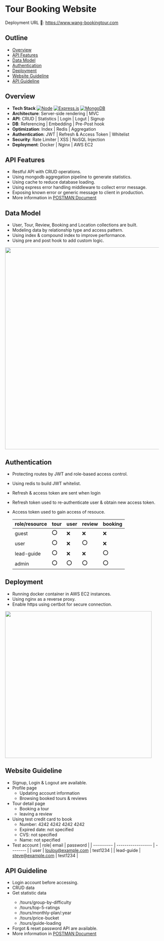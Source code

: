 # Tour Booking Website

Deployment URL 🥾:
https://www.wang-bookingtour.com

## Outline

- [Overview](#overview)
- [API Features](#api-features)
- [Data Model](#data-model)
- [Authentication](#authentication)
- [Deployment](#deployment)
- [Website Guideline](#website-guideline)
- [API Guideline](#API-Guideline)

## Overview

- **Tech Stack**
  [![Node](https://img.shields.io/badge/Node.js-43853D.svg?logo=node.js&logoColor=white)](https://nodejs.org/docs/latest/api/)
  [![Express.js](https://img.shields.io/badge/express.js-%23404d59.svg?style=for-the-badge&logo=express&logoColor=%2361DAFB)](https://expressjs.com/)
  [![MongoDB](https://img.shields.io/badge/MongoDB-4ea94b.svg?logo=mongodb&logoColor=white)](https://www.mongodb.com/docs/)
- **Architecture**: Server-side rendering | MVC
- **API**: CRUD | Statistics | Login | Logut | Signup
- **DB**: Referencing | Embedding | Pre-Post hook
- **Optimization**: Index | Redis | Aggregation
- **Authentication**: JWT | Refresh & Access Token | Whitelist
- **Security**: Rate Limiter | XSS | NoSQL Injection
- **Deployment**: Docker | Nginx | AWS EC2

## API Features

- Restful API with CRUD operations.
- Using mongodb aggregation pipeline to generate statistics.
- Using cache to reduce database loading.
- Using express error handling middleware to collect error message.
- Exposing known error or generic message to client in production.
- More information in <a href="https://documenter.getpostman.com/view/36501836/2sA3s4jq31">POSTMAN Document</a>

## Data Model

- User, Tour, Review, Booking and Location collections are built.
- Modeling data by relationship type and access pattern.
- Using index & compound index to improve performance.
- Using pre and post hook to add custom logic.

<img src="https://i.imgur.com/RXmQ1lW.png" width="660px"></img>

## Authentication

- Protecting routes by JWT and role-based access control.
- Using redis to build JWT whitelist.
- Refresh & access token are sent when login
- Refresh token used to re-authenticate user & obtain new access token.
- Access token used to gain access of resouce.

  | role/resource | tour | user | review | booking |
  | ------------- | ---- | ---- | ------ | ------- |
  | guest         | ⭕   | ❌   | ❌     | ❌      |
  | user          | ⭕   | ❌   | ⭕     | ❌      |
  | lead-guide    | ⭕   | ❌   | ❌     | ⭕      |
  | admin         | ⭕   | ⭕   | ⭕     | ⭕      |

## Deployment

- Running docker container in AWS EC2 instances.
- Using nginx as a reverse proxy.
- Enable https using certbot for secure connection.

<img src="https://i.imgur.com/MhHkr0w.jpeg" width="480px"></img>

## Website Guideline

- Signup, Login & Logout are available.
- Profile page
  - Updating account information
  - Browsing booked tours & reviews
- Tour detail page
  - Booking a tour
  - leaving a review
- Using test credit card to book
  - Number: 4242 4242 4242 4242
  - Expired date: not specified
  - CVS: not specified
  - Name: not specified
- Test account
  | role| email | password |
  | ---------- | ------------------ | -------- |
  | user | loulou@example.com | test1234 |
  | lead-guide | steve@example.com | test1234 |

## API Guideline

<ul>
  <li>Login account before accessing.</li>
  <li>CRUD data</li>
  <li>Get statistic data</li>
    <ul>
    <li>/tours/group-by-difficulty</li>
    <li>/tours/top-5-ratings</li>
    <li>/tours/monthly-plan/:year</li>
    <li>/tours/price-bucket</li>
    <li>/tours/guide-loading</li>
    </ul>
  <li>Forgot & reset password API are available.</li>
  <li>More information in <a href="https://documenter.getpostman.com/view/36501836/2sA3s4jq31">POSTMAN Document</a></li>
</ul>
